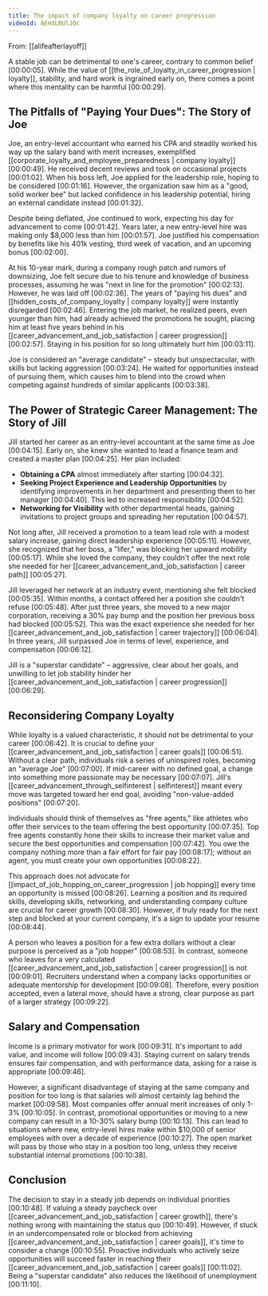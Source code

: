 ```yaml
---
title: The impact of company loyalty on career progression
videoId: AEHdLNUlJQc
---
```


From: [[alifeafterlayoff]] <br/> 

A stable job can be detrimental to one's career, contrary to common belief <a class="yt-timestamp" data-t="00:00:05">[00:00:05]</a>. While the value of [[the_role_of_loyalty_in_career_progression | loyalty]], stability, and hard work is ingrained early on, there comes a point where this mentality can be harmful <a class="yt-timestamp" data-t="00:00:29">[00:00:29]</a>.

## The Pitfalls of "Paying Your Dues": The Story of Joe

Joe, an entry-level accountant who earned his CPA and steadily worked his way up the salary band with merit increases, exemplified [[corporate_loyalty_and_employee_preparedness | company loyalty]] <a class="yt-timestamp" data-t="00:00:49">[00:00:49]</a>. He received decent reviews and took on occasional projects <a class="yt-timestamp" data-t="00:01:02">[00:01:02]</a>. When his boss left, Joe applied for the leadership role, hoping to be considered <a class="yt-timestamp" data-t="00:01:16">[00:01:16]</a>. However, the organization saw him as a "good, solid worker bee" but lacked confidence in his leadership potential, hiring an external candidate instead <a class="yt-timestamp" data-t="00:01:32">[00:01:32]</a>.

Despite being deflated, Joe continued to work, expecting his day for advancement to come <a class="yt-timestamp" data-t="00:01:42">[00:01:42]</a>. Years later, a new entry-level hire was making only $8,000 less than him <a class="yt-timestamp" data-t="00:01:57">[00:01:57]</a>. Joe justified his compensation by benefits like his 401k vesting, third week of vacation, and an upcoming bonus <a class="yt-timestamp" data-t="00:02:00">[00:02:00]</a>.

At his 10-year mark, during a company rough patch and rumors of downsizing, Joe felt secure due to his tenure and knowledge of business processes, assuming he was "next in line for the promotion" <a class="yt-timestamp" data-t="00:02:13">[00:02:13]</a>. However, he was laid off <a class="yt-timestamp" data-t="00:02:36">[00:02:36]</a>. The years of "paying his dues" and [[hidden_costs_of_company_loyalty | company loyalty]] were instantly disregarded <a class="yt-timestamp" data-t="00:02:46">[00:02:46]</a>. Entering the job market, he realized peers, even younger than him, had already achieved the promotions he sought, placing him at least five years behind in his [[career_advancement_and_job_satisfaction | career progression]] <a class="yt-timestamp" data-t="00:02:57">[00:02:57]</a>. Staying in his position for so long ultimately hurt him <a class="yt-timestamp" data-t="00:03:11">[00:03:11]</a>.

Joe is considered an "average candidate" – steady but unspectacular, with skills but lacking aggression <a class="yt-timestamp" data-t="00:03:24">[00:03:24]</a>. He waited for opportunities instead of pursuing them, which causes him to blend into the crowd when competing against hundreds of similar applicants <a class="yt-timestamp" data-t="00:03:38">[00:03:38]</a>.

## The Power of Strategic Career Management: The Story of Jill

Jill started her career as an entry-level accountant at the same time as Joe <a class="yt-timestamp" data-t="00:04:15">[00:04:15]</a>. Early on, she knew she wanted to lead a finance team and created a master plan <a class="yt-timestamp" data-t="00:04:25">[00:04:25]</a>. Her plan included:
*   **Obtaining a CPA** almost immediately after starting <a class="yt-timestamp" data-t="00:04:32">[00:04:32]</a>.
*   **Seeking Project Experience and Leadership Opportunities** by identifying improvements in her department and presenting them to her manager <a class="yt-timestamp" data-t="00:04:40">[00:04:40]</a>. This led to increased responsibility <a class="yt-timestamp" data-t="00:04:52">[00:04:52]</a>.
*   **Networking for Visibility** with other departmental heads, gaining invitations to project groups and spreading her reputation <a class="yt-timestamp" data-t="00:04:57">[00:04:57]</a>.

Not long after, Jill received a promotion to a team lead role with a modest salary increase, gaining direct leadership experience <a class="yt-timestamp" data-t="00:05:11">[00:05:11]</a>. However, she recognized that her boss, a "lifer," was blocking her upward mobility <a class="yt-timestamp" data-t="00:05:17">[00:05:17]</a>. While she loved the company, they couldn't offer the next role she needed for her [[career_advancement_and_job_satisfaction | career path]] <a class="yt-timestamp" data-t="00:05:27">[00:05:27]</a>.

Jill leveraged her network at an industry event, mentioning she felt blocked <a class="yt-timestamp" data-t="00:05:35">[00:05:35]</a>. Within months, a contact offered her a position she couldn't refuse <a class="yt-timestamp" data-t="00:05:48">[00:05:48]</a>. After just three years, she moved to a new major corporation, receiving a 30% pay bump and the position her previous boss had blocked <a class="yt-timestamp" data-t="00:05:52">[00:05:52]</a>. This was the exact experience she needed for her [[career_advancement_and_job_satisfaction | career trajectory]] <a class="yt-timestamp" data-t="00:06:04">[00:06:04]</a>. In three years, Jill surpassed Joe in terms of level, experience, and compensation <a class="yt-timestamp" data-t="00:06:12">[00:06:12]</a>.

Jill is a "superstar candidate" – aggressive, clear about her goals, and unwilling to let job stability hinder her [[career_advancement_and_job_satisfaction | career progression]] <a class="yt-timestamp" data-t="00:06:29">[00:06:29]</a>.

## Reconsidering Company Loyalty

While loyalty is a valued characteristic, it should not be detrimental to your career <a class="yt-timestamp" data-t="00:06:42">[00:06:42]</a>. It is crucial to define your [[career_advancement_and_job_satisfaction | career goals]] <a class="yt-timestamp" data-t="00:06:51">[00:06:51]</a>. Without a clear path, individuals risk a series of uninspired roles, becoming an "average Joe" <a class="yt-timestamp" data-t="00:07:00">[00:07:00]</a>. If mid-career with no defined goal, a change into something more passionate may be necessary <a class="yt-timestamp" data-t="00:07:07">[00:07:07]</a>. Jill's [[career_advancement_through_selfinterest | selfinterest]] meant every move was targeted toward her end goal, avoiding "non-value-added positions" <a class="yt-timestamp" data-t="00:07:20">[00:07:20]</a>.

Individuals should think of themselves as "free agents," like athletes who offer their services to the team offering the best opportunity <a class="yt-timestamp" data-t="00:07:35">[00:07:35]</a>. Top free agents constantly hone their skills to increase their market value and secure the best opportunities and compensation <a class="yt-timestamp" data-t="00:07:42">[00:07:42]</a>. You owe the company nothing more than a fair effort for fair pay <a class="yt-timestamp" data-t="00:08:17">[00:08:17]</a>; without an agent, you must create your own opportunities <a class="yt-timestamp" data-t="00:08:22">[00:08:22]</a>.

This approach does not advocate for [[impact_of_job_hopping_on_career_progression | job hopping]] every time an opportunity is missed <a class="yt-timestamp" data-t="00:08:26">[00:08:26]</a>. Learning a position and its required skills, developing skills, networking, and understanding company culture are crucial for career growth <a class="yt-timestamp" data-t="00:08:30">[00:08:30]</a>. However, if truly ready for the next step and blocked at your current company, it's a sign to update your resume <a class="yt-timestamp" data-t="00:08:44">[00:08:44]</a>.

A person who leaves a position for a few extra dollars without a clear purpose is perceived as a "job hopper" <a class="yt-timestamp" data-t="00:08:53">[00:08:53]</a>. In contrast, someone who leaves for a very calculated [[career_advancement_and_job_satisfaction | career progression]] is not <a class="yt-timestamp" data-t="00:09:01">[00:09:01]</a>. Recruiters understand when a company lacks opportunities or adequate mentorship for development <a class="yt-timestamp" data-t="00:09:08">[00:09:08]</a>. Therefore, every position accepted, even a lateral move, should have a strong, clear purpose as part of a larger strategy <a class="yt-timestamp" data-t="00:09:22">[00:09:22]</a>.

## Salary and Compensation

Income is a primary motivator for work <a class="yt-timestamp" data-t="00:09:31">[00:09:31]</a>. It's important to add value, and income will follow <a class="yt-timestamp" data-t="00:09:43">[00:09:43]</a>. Staying current on salary trends ensures fair compensation, and with performance data, asking for a raise is appropriate <a class="yt-timestamp" data-t="00:09:46">[00:09:46]</a>.

However, a significant disadvantage of staying at the same company and position for too long is that salaries will almost certainly lag behind the market <a class="yt-timestamp" data-t="00:09:58">[00:09:58]</a>. Most companies offer annual merit increases of only 1-3% <a class="yt-timestamp" data-t="00:10:05">[00:10:05]</a>. In contrast, promotional opportunities or moving to a new company can result in a 10-30% salary bump <a class="yt-timestamp" data-t="00:10:13">[00:10:13]</a>. This can lead to situations where new, entry-level hires make within $10,000 of senior employees with over a decade of experience <a class="yt-timestamp" data-t="00:10:27">[00:10:27]</a>. The open market will pass by those who stay in a position too long, unless they receive substantial internal promotions <a class="yt-timestamp" data-t="00:10:38">[00:10:38]</a>.

## Conclusion

The decision to stay in a steady job depends on individual priorities <a class="yt-timestamp" data-t="00:10:48">[00:10:48]</a>. If valuing a steady paycheck over [[career_advancement_and_job_satisfaction | career growth]], there's nothing wrong with maintaining the status quo <a class="yt-timestamp" data-t="00:10:49">[00:10:49]</a>. However, if stuck in an undercompensated role or blocked from achieving [[career_advancement_and_job_satisfaction | career goals]], it's time to consider a change <a class="yt-timestamp" data-t="00:10:55">[00:10:55]</a>. Proactive individuals who actively seize opportunities will succeed faster in reaching their [[career_advancement_and_job_satisfaction | career goals]] <a class="yt-timestamp" data-t="00:11:02">[00:11:02]</a>. Being a "superstar candidate" also reduces the likelihood of unemployment <a class="yt-timestamp" data-t="00:11:10">[00:11:10]</a>.
